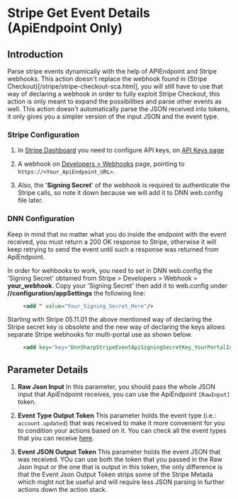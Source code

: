 # Stripe Get Event Details (ApiEndpoint Only)

## **Introduction**

Parse stripe events dynamically with the help of APIEndpoint and Stripe webhooks. This action doesn't replace the webhook found in (Stripe Checkout)[/stripe/stripe-checkout-sca.html], you will still have to use that way of declaring a webhook in order to fully exploit Stripe Checkout, this action is only meant to expand the possibilities and parse other events as well. This action doesn't automatically parse the JSON received into tokens, it only gives you a simpler version of the input JSON and the event type.

### **Stripe Configuration**

1. In [Stripe Dashboard](https://dashboard.stripe.com/test/dashboard) you need to configure API keys, on [API Keys page](https://dashboard.stripe.com/test/apikeys)

2. A webhook on [Developers > Webhooks](https://dashboard.stripe.com/test/webhooks) page, pointing to ``https://<Your_ApiEndpoint_URL>``.

3. Also, the '**Signing Secret**' of the webhook is required to authenticate the Stripe calls, so note it down because we will add it to DNN web.config file later.

### **DNN Configuration**

Keep in mind that no matter what you do inside the endpoint with the event received, you must return a 200 OK response to Stripe, otherwise it will keep retrying to send the event until such a response was returned from ApiEndpoint.

In order for wehbooks to work, you need to set in DNN web.config the 'Signing Secret' obtained from Stripe > Developers > Webhook > **your_webhook**. Copy your 'Signing Secret' then add it to web.config under
**//configuration/appSettings** the following line:

```xml
     <add " value="Your_Signing_Secret_Here"/>
```

Starting with Stripe 05.11.01 the above mentioned way of declaring the Stripe secret key is obsolete and the new way of declaring the keys allows separate Stripe webhooks for multi-portal use as shown below.

```xml
     <add key="key="DnnSharpStripeEventApiSigningSecretKey_YourPortalIdHere" value="Your_Signing_Secret_Here"/>
```

## **Parameter Details**

1. **Raw Json Input**
   In this parameter, you should pass the whole JSON input that ApiEndpoint receives, you can use the ApiEndpoint `[RawInput]` token.

2. **Event Type Output Token**
   This parameter holds the event type (i.e.: `account.updated`) that was received to make it more convenient for you to condition your actions based on it.
You can check all the event types that you can receive [here](https://stripe.com/docs/api/events/types).

3. **Event JSON Output Token**
   This parameter holds the event JSON that was received. YOu can use both the token that you passed in the Raw Json Input or the one that is output in this token, the only difference is that the Event Json Output Token strips some of the Stripe Metada which might not be useful and will require less JSON parsing in further actions down the action stack.

